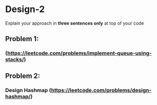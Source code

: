 # Design-2

Explain your approach in **three sentences only** at top of your code


## Problem 1: 
### (https://leetcode.com/problems/implement-queue-using-stacks/)


## Problem 2:
### Design Hashmap (https://leetcode.com/problems/design-hashmap/)




